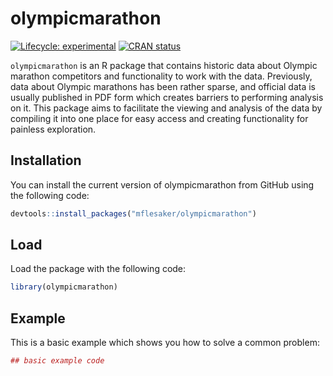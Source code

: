
<!-- README.md is generated from README.Rmd. Please edit that file -->

# olympicmarathon

<!-- badges: start -->

[![Lifecycle:
experimental](https://img.shields.io/badge/lifecycle-experimental-orange.svg)](https://lifecycle.r-lib.org/articles/stages.html#experimental)
[![CRAN
status](https://www.r-pkg.org/badges/version/olympicmarathon)](https://CRAN.R-project.org/package=olympicmarathon)
<!-- badges: end -->

`olympicmarathon` is an R package that contains historic data about
Olympic marathon competitors and functionality to work with the data.
Previously, data about Olympic marathons has been rather sparse, and
official data is usually published in PDF form which creates barriers to
performing analysis on it. This package aims to facilitate the viewing
and analysis of the data by compiling it into one place for easy access
and creating functionality for painless exploration.

## Installation

You can install the current version of olympicmarathon from GitHub using
the following code:

``` r
devtools::install_packages("mflesaker/olympicmarathon")
```

## Load

Load the package with the following code:

``` r
library(olympicmarathon)
```

## Example

This is a basic example which shows you how to solve a common problem:

``` r
## basic example code
```
